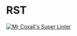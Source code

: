 # RST
[![Mr Coxall's Super Linter](https://github.com/Enoch197/RST/workflows/Mr%20Coxall's%20Super%20Linter/badge.svg)](https://github.com/Enoch197/RST/actions/)

